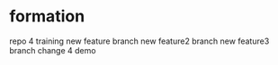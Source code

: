 # formation
repo 4 training
new feature branch
new feature2 branch
new feature3 branch
change 4 demo

